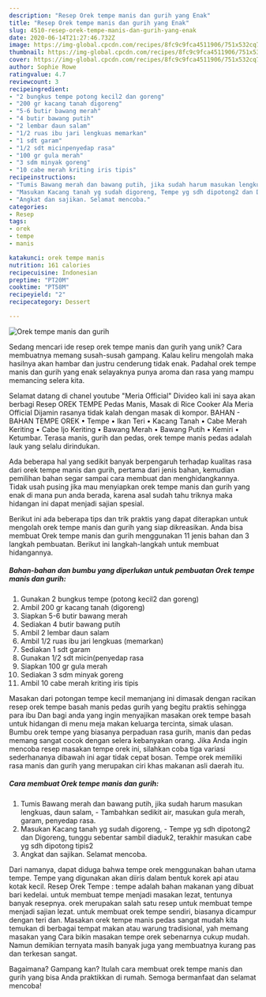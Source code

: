 ```yaml
---
description: "Resep Orek tempe manis dan gurih yang Enak"
title: "Resep Orek tempe manis dan gurih yang Enak"
slug: 4510-resep-orek-tempe-manis-dan-gurih-yang-enak
date: 2020-06-14T21:27:46.732Z
image: https://img-global.cpcdn.com/recipes/8fc9c9fca4511906/751x532cq70/orek-tempe-manis-dan-gurih-foto-resep-utama.jpg
thumbnail: https://img-global.cpcdn.com/recipes/8fc9c9fca4511906/751x532cq70/orek-tempe-manis-dan-gurih-foto-resep-utama.jpg
cover: https://img-global.cpcdn.com/recipes/8fc9c9fca4511906/751x532cq70/orek-tempe-manis-dan-gurih-foto-resep-utama.jpg
author: Sophie Rowe
ratingvalue: 4.7
reviewcount: 3
recipeingredient:
- "2 bungkus tempe potong kecil2 dan goreng"
- "200 gr kacang tanah digoreng"
- "5-6 butir bawang merah"
- "4 butir bawang putih"
- "2 lembar daun salam"
- "1/2 ruas ibu jari lengkuas memarkan"
- "1 sdt garam"
- "1/2 sdt micinpenyedap rasa"
- "100 gr gula merah"
- "3 sdm minyak goreng"
- "10 cabe merah kriting iris tipis"
recipeinstructions:
- "Tumis Bawang merah dan bawang putih, jika sudah harum masukan lengkuas, daun salam,  Tambahkan sedikit air, masukan gula merah, garam, penyedap rasa."
- "Masukan Kacang tanah yg sudah digoreng, Tempe yg sdh dipotong2 dan Digoreng, tunggu sebentar sambil diaduk2, terakhir masukan cabe yg sdh dipotong tipis2"
- "Angkat dan sajikan. Selamat mencoba."
categories:
- Resep
tags:
- orek
- tempe
- manis

katakunci: orek tempe manis 
nutrition: 161 calories
recipecuisine: Indonesian
preptime: "PT20M"
cooktime: "PT58M"
recipeyield: "2"
recipecategory: Dessert

---
```



![Orek tempe manis dan gurih](https://img-global.cpcdn.com/recipes/8fc9c9fca4511906/751x532cq70/orek-tempe-manis-dan-gurih-foto-resep-utama.jpg)

Sedang mencari ide resep orek tempe manis dan gurih yang unik? Cara membuatnya memang susah-susah gampang. Kalau keliru mengolah maka hasilnya akan hambar dan justru cenderung tidak enak. Padahal orek tempe manis dan gurih yang enak selayaknya punya aroma dan rasa yang mampu memancing selera kita.

Selamat datang di chanel youtube &#34;Meria Official&#34; Divideo kali ini saya akan berbagi Resep OREK TEMPE Pedas Manis, Masak di Rice Cooker Ala Meria Official Dijamin rasanya tidak kalah dengan masak di kompor. BAHAN - BAHAN TEMPE OREK • Tempe • Ikan Teri • Kacang Tanah • Cabe Merah Keriting • Cabe Ijo Keriting • Bawang Merah • Bawang Putih • Kemiri • Ketumbar. Terasa manis, gurih dan pedas, orek tempe manis pedas adalah lauk yang selalu dirindukan.

Ada beberapa hal yang sedikit banyak berpengaruh terhadap kualitas rasa dari orek tempe manis dan gurih, pertama dari jenis bahan, kemudian pemilihan bahan segar sampai cara membuat dan menghidangkannya. Tidak usah pusing jika mau menyiapkan orek tempe manis dan gurih yang enak di mana pun anda berada, karena asal sudah tahu triknya maka hidangan ini dapat menjadi sajian spesial.


Berikut ini ada beberapa tips dan trik praktis yang dapat diterapkan untuk mengolah orek tempe manis dan gurih yang siap dikreasikan. Anda bisa membuat Orek tempe manis dan gurih menggunakan 11 jenis bahan dan 3 langkah pembuatan. Berikut ini langkah-langkah untuk membuat hidangannya.

<!--inarticleads1-->

##### Bahan-bahan dan bumbu yang diperlukan untuk pembuatan Orek tempe manis dan gurih:

1. Gunakan 2 bungkus tempe (potong kecil2 dan goreng)
1. Ambil 200 gr kacang tanah (digoreng)
1. Siapkan 5-6 butir bawang merah
1. Sediakan 4 butir bawang putih
1. Ambil 2 lembar daun salam
1. Ambil 1/2 ruas ibu jari lengkuas (memarkan)
1. Sediakan 1 sdt garam
1. Gunakan 1/2 sdt micin(penyedap rasa
1. Siapkan 100 gr gula merah
1. Sediakan 3 sdm minyak goreng
1. Ambil 10 cabe merah kriting iris tipis


Masakan dari potongan tempe kecil memanjang ini dimasak dengan racikan resep orek tempe basah manis pedas gurih yang begitu praktis sehingga para ibu Dan bagi anda yang ingin menyajikan masakan orek tempe basah untuk hidangan di menu meja makan keluarga tercinta, simak ulasan. Bumbu orek tempe yang biasanya perpaduan rasa gurih, manis dan pedas memang sangat cocok dengan selera kebanyakan orang. Jika Anda ingin mencoba resep masakan tempe orek ini, silahkan coba tiga variasi sederhananya dibawah ini agar tidak cepat bosan. Tempe orek memiliki rasa manis dan gurih yang merupakan ciri khas makanan asli daerah itu. 

<!--inarticleads2-->

##### Cara membuat Orek tempe manis dan gurih:

1. Tumis Bawang merah dan bawang putih, jika sudah harum masukan lengkuas, daun salam,  - Tambahkan sedikit air, masukan gula merah, garam, penyedap rasa.
1. Masukan Kacang tanah yg sudah digoreng, - Tempe yg sdh dipotong2 dan Digoreng, tunggu sebentar sambil diaduk2, terakhir masukan cabe yg sdh dipotong tipis2
1. Angkat dan sajikan. Selamat mencoba.


Dari namanya, dapat diduga bahwa tempe orek menggunakan bahan utama tempe. Tempe yang digunakan akan diiris dalam bentuk korek api atau kotak kecil. Resep Orek Tempe : tempe adalah bahan makanan yang dibuat bari kedelai. untuk membuat tempe menjadi masakan lezat, tentunya banyak resepnya. orek merupakan salah satu resep untuk membuat tempe menjadi sajian lezat. untuk membuat orek tempe sendiri, biasanya dicampur dengan teri dan. Masakan orek tempe manis pedas sangat mudah kita temukan di berbagai tempat makan atau warung tradisional, yah memang masakan yang Cara bikin masakan tempe orek sebenarnya cukup mudah. Namun demikian ternyata masih banyak juga yang membuatnya kurang pas dan terkesan sangat. 

Bagaimana? Gampang kan? Itulah cara membuat orek tempe manis dan gurih yang bisa Anda praktikkan di rumah. Semoga bermanfaat dan selamat mencoba!
